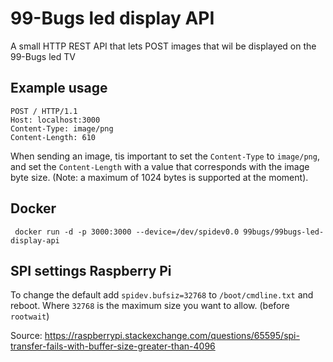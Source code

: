 # 99-Bugs led display API

A small HTTP REST API that lets POST images that wil be displayed on the 99-Bugs led TV

## Example usage

```
POST / HTTP/1.1
Host: localhost:3000
Content-Type: image/png
Content-Length: 610
```

When sending an image, tis important to set the `Content-Type` to `image/png`, and set the `Content-Length` with a value that corresponds with the image byte size. (Note: a maximum of 1024 bytes is supported at the moment).


## Docker

```
 docker run -d -p 3000:3000 --device=/dev/spidev0.0 99bugs/99bugs-led-display-api
```

## SPI settings Raspberry Pi

To change the default add `spidev.bufsiz=32768` to `/boot/cmdline.txt` and reboot. Where `32768` is the maximum size you want to allow. (before `rootwait`)

Source: https://raspberrypi.stackexchange.com/questions/65595/spi-transfer-fails-with-buffer-size-greater-than-4096